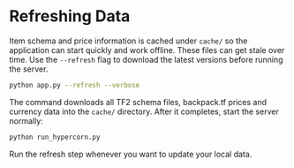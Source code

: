 # Refreshing Data

Item schema and price information is cached under `cache/` so the application can
start quickly and work offline. These files can get stale over time. Use the
`--refresh` flag to download the latest versions before running the server.

```bash
python app.py --refresh --verbose
```

The command downloads all TF2 schema files, backpack.tf prices and currency data
into the `cache/` directory. After it completes, start the server normally:

```bash
python run_hypercorn.py
```

Run the refresh step whenever you want to update your local data.
